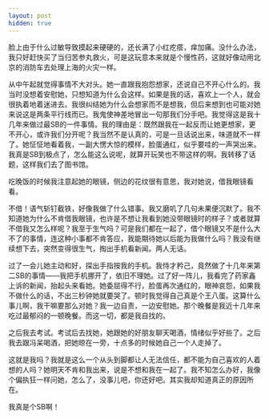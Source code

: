 ```yaml
---
layout: post
hidden: true
---
```

脸上由于什么过敏导致摸起来硬硬的，还长满了小红疙瘩，痒加痛。没什么办法，我只好赶快买了当归苦参丸救火，可是这玩意本来就是个慢性药，这就好像动用北京的消防车去处理上海的火灾一样。

从中午起就觉得事情不大对头。她一直跟我抱怨想家，还说自己不开心什么的。我当时没想着安慰她，只想知道为什么会这样。如果是我的话，喜欢上一个人，就会很执着地着迷进去。我很纠结她为什么会想家而不是想我，但后来想到也可能对她来说这是两条平行线而已。我鬼使神差地冒出一句那我们分手吧。我觉得这是我十几年来做过最SB的一件事情。我的理由是：既然跟我在一起反而让她更想家，更不开心，或许我们分开呢？我当然不是认真的，可是一旦话说出来，味道就不一样了。她怔怔地看着我，一副大愣大惊的模样，脸蛋通红，似乎要哇的一声哭出来。我真是SB到极点了，怎么能这么说呢，就算开玩笑也不带这样的啊。我转移了话题，这样我们去了图书馆。

吃晚饭的时候我注意起她的眼镜，侧边的花纹很有意思，我对她说，借我眼镜看看。

不借！语气斩钉截铁，好像我做了什么错事。我又磨叽了几句未果便沉默了。我不知道她为什么不肯借我眼镜，也许是不想让我看到她没带眼镜时的样子？或者就算不借我又怎么样呢？我至于生气吗？可是我们都在一起了，借个眼镜又不是什么大不了的事情，连这种小事都不肯答应，我能期待她以后能为我做什么吗？我没有继续想下去，突然变得很生气，掏出手机看新闻。两人无话。

过了一会儿她主动和好，探出手指按我的手机。我恃才矜己，竟然做了十几年来第二SB的事情——我把手机挪开了，依旧不理她。过了好一阵儿，我看完了药家鑫上诉的新闻，抬起头来看她。她委屈得不行，脸蛋再次通红的，眼神哀怨，如果我不做什么的话，不出三秒钟她就要哭了。顿时我觉得自己真是个王八蛋。这算什么事儿啊，我干嘛要那么对她？我一边自责，一边安慰她。那个晚餐是我近十几年来吃过最郁闷的一顿晚餐。而这一切，都是我自找的。

之后我去考试。考试后去找她，她跟她的好朋友聊天喝酒，情绪似乎好些了。之后我去跟冯呆喝酒，把她晾在一旁，十点多的时候她自己一个人走掉了。

这就是我吗？我就是这么一个从头到脚都让人无法信任，都不能为自己喜欢的人着想的人吗？她明天不肯和我出来，说是不想和我在一起了。我不知怎么办好，我像个偏执狂一样问她，怎么了，没事儿吧，你还好吧。其实我却知道真正的原因所在。

我真是个SB啊！